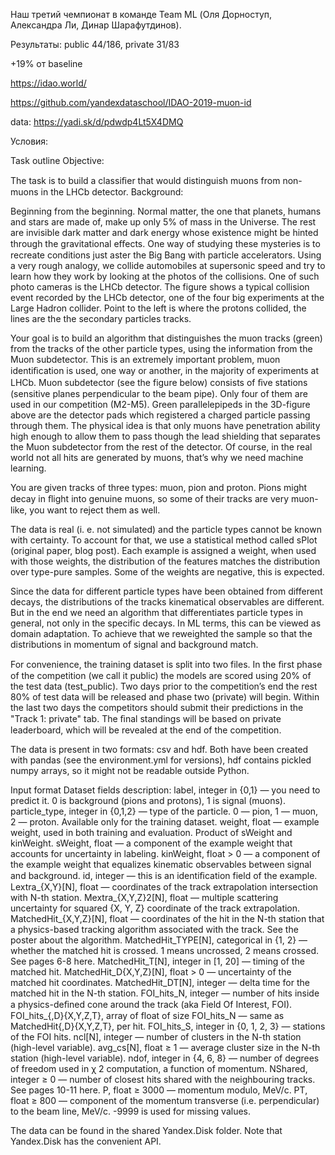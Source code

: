 Наш третий чемпионат в команде Team ML (Оля Дорноступ, Александра Ли, Динар Шарафутдинов). 

Результаты: public 44/186, private 31/83 

+19% от baseline

https://idao.world/

https://github.com/yandexdataschool/IDAO-2019-muon-id 

data: https://yadi.sk/d/pdwdp4Lt5X4DMQ

Условия: 

Task outline
Objective:

The task is to build a classiﬁer that would distinguish muons from non-muons in the LHCb detector.
Background:

Beginning from the beginning. Normal matter, the one that planets, humans and stars are made of, make up only 5% of mass in the Universe. The rest are invisible dark matter and dark energy whose existence might be hinted through the gravitational eﬀects. One way of studying these mysteries is to recreate conditions just aster the Big Bang with particle accelerators. Using a very rough analogy, we collide automobiles at supersonic speed and try to learn how they work by looking at the photos of the collisions. One of such photo cameras is the LHCb detector.
The figure shows a typical collision event recorded by the LHCb detector, one of the four big experiments at the Large Hadron collider. Point to the left is where the protons collided, the lines are the the secondary particles tracks.

Your goal is to build an algorithm that distinguishes the muon tracks (green) from the tracks of the other particle types, using the information from the Muon subdetector. This is an extremely important problem, muon identiﬁcation is used, one way or another, in the majority of experiments at LHCb.
Muon subdetector (see the figure below) consists of ﬁve stations (sensitive planes perpendicular to the beam pipe). Only four of them are used in our competition (M2-M5). Green parallelepipeds in the 3D-figure above are the detector pads which registered a charged particle passing through them. The physical idea is that only muons have penetration ability high enough to allow them to pass though the lead shielding that separates the Muon subdetector from the rest of the detector. Of course, in the real world not all hits are generated by muons, that’s why we need machine learning.

You are given tracks of three types: muon, pion and proton. Pions might decay in ﬂight into genuine muons, so some of their tracks are very muon-like, you want to reject them as well.

The data is real (i. e. not simulated) and the particle types cannot be known with certainty. To account for that, we use a statistical method called sPlot (original paper, blog post). Each example is assigned a weight, when used with those weights, the distribution of the features matches the distribution over type-pure samples. Some of the weights are negative, this is expected.

Since the data for different particle types have been obtained from different decays, the distributions of the tracks kinematical observables are different. But in the end we need an algorithm that differentiates particle types in general, not only in the specific decays. In ML terms, this can be viewed as domain adaptation. To achieve that we reweighted the sample so that the distributions in momentum of signal and background match.

For convenience, the training dataset is split into two files. In the ﬁrst phase of the competition (we call it public) the models are scored using 20% of the test data (test_public). Two days prior to the competition’s end the rest 80% of test data will be released and phase two (private) will begin. Within the last two days the competitors should submit their predictions in the "Track 1: private" tab. The ﬁnal standings will be based on private leaderboard, which will be revealed at the end of the competition.

The data is present in two formats: csv and hdf. Both have been created with pandas (see the environment.yml for versions), hdf contains pickled numpy arrays, so it might not be readable outside Python.

Input format
Dataset fields description:
label, integer in {0,1} — you need to predict it. 0 is background (pions and protons), 1 is signal (muons).
particle_type, integer in {0,1,2} — type of the particle. 0 — pion, 1 — muon, 2 — proton. Available only for the training dataset.
weight, float — example weight, used in both training and evaluation. Product of sWeight and kinWeight.
sWeight, float — a component of the example weight that accounts for uncertainty in labeling.
kinWeight, float > 0 — a component of the example weight that equalizes kinematic observables between signal and background.
id, integer — this is an identiﬁcation field of the example.
Lextra_{X,Y}[N], float — coordinates of the track extrapolation intersection with N-th station.
Mextra_{X,Y,Z}2[N], float — multiple scattering uncertainty for squared {X, Y, Z} coordinate of the track extrapolation.
MatchedHit_{X,Y,Z}[N], float — coordinates of the hit in the N-th station that a physics-based tracking algorithm associated with the track. See the poster about the algorithm.
MatchedHit_TYPE[N], categorical in {1, 2} — whether the matched hit is crossed. 1 means uncrossed, 2 means crossed. See pages 6-8 here.
MatchedHit_T[N], integer in [1, 20] — timing of the matched hit.
MatchedHit_D{X,Y,Z}[N], float > 0 — uncertainty of the matched hit coordinates.
MatchedHit_DT[N], integer — delta time for the matched hit in the N-th station.
FOI_hits_N, integer — number of hits inside a physics-deﬁned cone around the track (aka Field Of Interest, FOI).
FOI_hits_{,D}{X,Y,Z,T}, array of float of size FOI_hits_N — same as MatchedHit{,D}{X,Y,Z,T}, per hit.
FOI_hits_S, integer in {0, 1, 2, 3} — stations of the FOI hits.
ncl[N], integer — number of clusters in the N-th station (high-level variable).
avg_cs[N], float ≥ 1 — average cluster size in the N-th station (high-level variable).
ndof, integer in {4, 6, 8} — number of degrees of freedom used in 
χ
2
 computation, a function of momentum.
NShared, integer ≥ 0 — number of closest hits shared with the neighbouring tracks. See pages 10-11 here.
P, float ≥ 3000 — momentum modulo, MeV/c.
PT, float ≥ 800 — component of the momentum transverse (i.e. perpendicular) to the beam line, MeV/c.
-9999 is used for missing values.

The data can be found in the shared Yandex.Disk folder. Note that Yandex.Disk has the convenient API.
